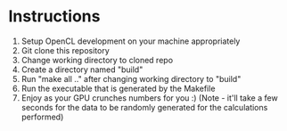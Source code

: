 
# Instructions

1. Setup OpenCL development on your machine appropriately
2. Git clone this repository
3. Change working directory to cloned repo
4. Create a directory named "build"
4. Run "make all .." after changing working directory to "build"
5. Run the executable that is generated by the Makefile
6. Enjoy as your GPU crunches numbers for you :) (Note - it'll take a few seconds for the data to be randomly
   generated for the calculations performed)

